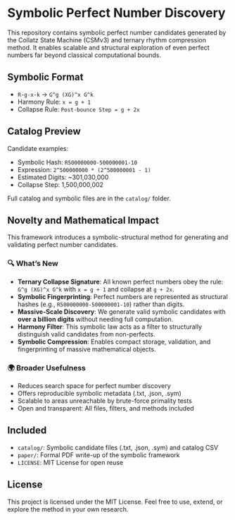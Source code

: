 # Symbolic Perfect Number Discovery

This repository contains symbolic perfect number candidates generated by the Collatz State Machine (CSMv3) and ternary rhythm compression method.
It enables scalable and structural exploration of even perfect numbers far beyond classical computational bounds.

## Symbolic Format

- `R-g-x-k` → `G^g (XG)^x G^k`
- Harmony Rule: `x = g + 1`
- Collapse Rule: `Post-bounce Step = g + 2x`

## Catalog Preview

Candidate examples:
- Symbolic Hash: `R500000000-500000001-10`
- Expression: `2^500000000 * (2^500000001 - 1)`
- Estimated Digits: ~301,030,000
- Collapse Step: 1,500,000,002

Full catalog and symbolic files are in the `catalog/` folder.

## Novelty and Mathematical Impact

This framework introduces a symbolic-structural method for generating and validating perfect number candidates.

### 🔍 What’s New
- **Ternary Collapse Signature**: All known perfect numbers obey the rule: `G^g (XG)^x G^k` with `x = g + 1` and collapse at `g + 2x`.
- **Symbolic Fingerprinting**: Perfect numbers are represented as structural hashes (e.g., `R500000000-500000001-10`) rather than digits.
- **Massive-Scale Discovery**: We generate valid symbolic candidates with **over a billion digits** without needing full computation.
- **Harmony Filter**: This symbolic law acts as a filter to structurally distinguish valid candidates from non-perfects.
- **Symbolic Compression**: Enables compact storage, validation, and fingerprinting of massive mathematical objects.

### 🌍 Broader Usefulness
- Reduces search space for perfect number discovery
- Offers reproducible symbolic metadata (.txt, .json, .sym)
- Scalable to areas unreachable by brute-force primality tests
- Open and transparent: All files, filters, and methods included

## Included

- `catalog/`: Symbolic candidate files (.txt, .json, .sym) and catalog CSV
- `paper/`: Formal PDF write-up of the symbolic framework
- `LICENSE`: MIT License for open reuse

## License

This project is licensed under the MIT License. Feel free to use, extend, or explore the method in your own research.
